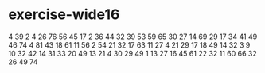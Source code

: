 # exercise-wide16
4
39
2
4
26
76
56
45
17
2
36
44
32
39
53
59
65
30
27
14
69
29
17
34
41
49
46
74
4
81
43
18
61
11
56
2
54
21
32
17
63
11
27
4
21
29
17
18
49
14
32
3
9
10
32
42
14
31
33
20
49
13
21
4
30
29
49
1
13
27
16
45
61
22
32
11
60
66
32
26
49
74
